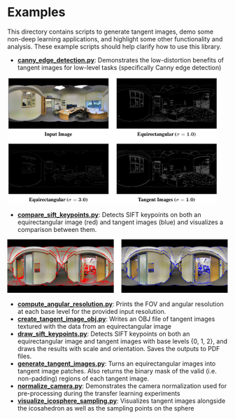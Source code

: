 # Examples

This directory contains scripts to generate tangent images, demo some non-deep learning applications, and highlight some other functionality and analysis. These example scripts should help clarify how to use this library.

* **[canny_edge_detection.py](./canny_edge_detection.py)**: Demonstrates the low-distortion benefits of tangent images for low-level tasks (specifically Canny edge detection)

![Canny edge detection](../images/canny.png)

* **[compare_sift_keypoints.py](./compare_sift_keypoints.py)**: Detects SIFT keypoints on both an equirectangular image (red) and tangent images (blue) and visualizes a comparison between them.

![SIFT keypoints](../images/sift.png)

* **[compute_angular_resolution.py](./compute_angular_resolution.py)**: Prints the FOV and angular resolution at each base level for the provided input resolution.
* **[create_tangent_image_obj.py](./create_tangent_image_obj.py)**: Writes an OBJ file of tangent images textured with the data from an equirectangular image
* **[draw_sift_keypoints.py](./draw_sift_keypoints.py)**: Detects SIFT keypoints on both an equirectangular image and tangent images with base levels {0, 1, 2}, and draws the results with scale and orientation. Saves the outputs to PDF files.
* **[generate_tangent_images.py](./generate_tangent_images.py)**: Turns an equirectangular images into tangent image patches. Also returns the binary mask of the valid (i.e. non-padding) regions of each tangent image.
* **[normalize_camera.py](./normalize_camera.py)**: Demonstrates the camera normalization used for pre-processing during the transfer learning experiments
* **[visualize_icosphere_sampling.py](./visualize_icosphere_sampling.py)**: Visualizes tangent images alongside the icosahedron as well as the sampling points on the sphere